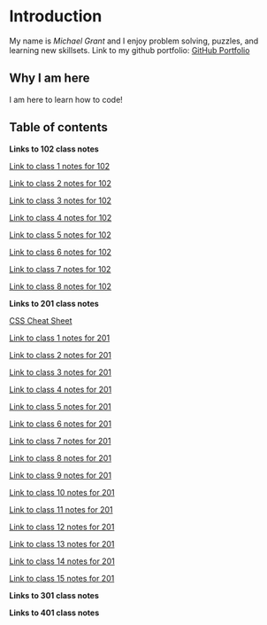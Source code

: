 # **Introduction**

My name is *Michael Grant*  and I enjoy problem solving, puzzles, and learning new skillsets.  Link to my github portfolio:
[GitHub Portfolio](https://github.com/MRGrant82)

## **Why I am here**

I am here to learn how to code!

## **Table of contents**

**Links to 102 class notes**

[Link to class 1 notes for 102](102/class1.md)

[Link to class 2 notes for 102](102/class2.md)

[Link to class 3 notes for 102](102/class3.md)

[Link to class 4 notes for 102](102/class4.md)

[Link to class 5 notes for 102](102/class5.md)

[Link to class 6 notes for 102](102/class6.md)

[Link to class 7 notes for 102](102/class7.md)

[Link to class 8 notes for 102](102/class8.md)

**Links to 201 class notes**

[CSS Cheat Sheet](201/cssCheatSheet.md)

[Link to class 1 notes for 201](201/class1.md)

[Link to class 2 notes for 201](201/class2.md)

[Link to class 3 notes for 201](201/class3.md)

[Link to class 4 notes for 201](201/class4.md)

[Link to class 5 notes for 201](201/class5.md)

[Link to class 6 notes for 201](201/class6.md)

[Link to class 7 notes for 201](201/class7.md)

[Link to class 8 notes for 201](201/class8.md)

[Link to class 9 notes for 201](201/class9.md)

[Link to class 10 notes for 201](201/class10.md)

[Link to class 11 notes for 201](201/class11.md)

[Link to class 12 notes for 201](201/class12.md)

[Link to class 13 notes for 201](201/class13.md)

[Link to class 14 notes for 201](201/class14.md)

[Link to class 15 notes for 201](201/class15.md)

**Links to 301 class notes**

**Links to 401 class notes**

